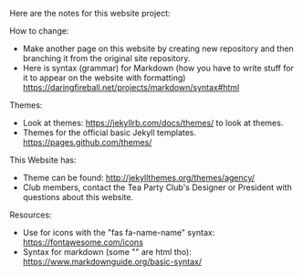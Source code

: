 Here are the notes for this website project:

How to change:
- Make another page on this website by creating new repository and then branching it from the original site repository.
- Here is syntax (grammar) for Markdown (how you have to write stuff for it to appear on the website with formatting) https://daringfireball.net/projects/markdown/syntax#html

Themes:
- Look at themes: https://jekyllrb.com/docs/themes/ to look at themes. 
- Themes for the official basic Jekyll templates. https://pages.github.com/themes/


This Website has:
- Theme can be found: http://jekyllthemes.org/themes/agency/
- Club members, contact the Tea Party Club's Designer or President with questions about this website.

Resources:
- Use for icons with the "fas fa-name-name" syntax: https://fontawesome.com/icons
- Syntax for markdown (some "" are html tho): https://www.markdownguide.org/basic-syntax/

